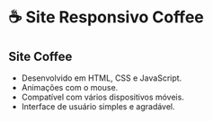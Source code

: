 # ☕ Site Responsivo Coffee 

##  Site Coffee 
- Desenvolvido em HTML, CSS e JavaScript.
- Animações com o mouse.
- Compatível com vários dispositivos móveis.
- Interface de usuário simples e agradável.
